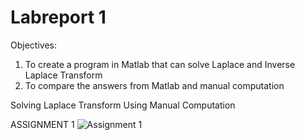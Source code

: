 # Labreport 1

Objectives:
1. To create a program in Matlab that can solve Laplace and Inverse Laplace Transform
2. To compare the answers from Matlab and manual computation

Solving Laplace Transform Using Manual Computation

ASSIGNMENT 1
![Assignment 1](https://github.com/patrickverroya/Labreport_Number1/assets/157602175/ed8ac397-f300-4f3e-bdcb-39a5e585e9ba)
